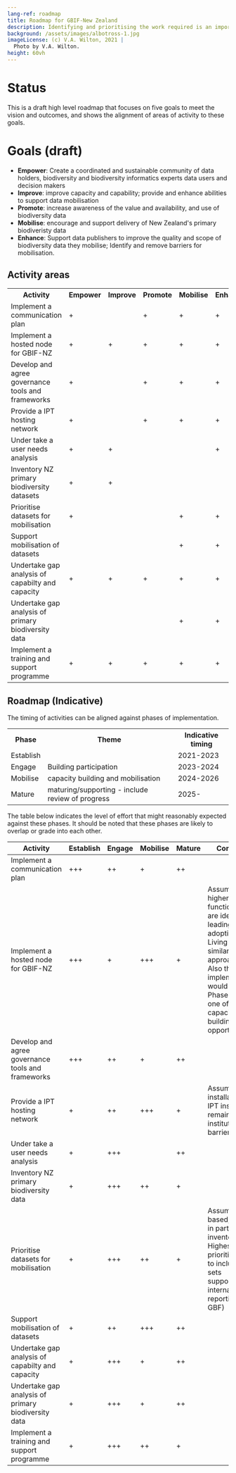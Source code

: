 ```yaml
---
lang-ref: roadmap
title: Roadmap for GBIF-New Zealand
description: Identifying and prioritising the work required is an important step in establishing a thriving GBIF-NZ community.
background: /assets/images/albotross-1.jpg
imageLicense: (c) V.A. Wilton, 2021 |
  Photo by V.A. Wilton.
height: 60vh
---
```


# Status 
This is a draft high level roadmap that focuses on five goals to meet the vision and outcomes, and shows the alignment of areas of activity to these goals.

# Goals (draft)

* **Empower**: Create a coordinated and sustainable community of data holders, biodiversity and biodiversity informatics experts data users and decision makers
* **Improve**:  improve capacity and capability;  provide and enhance abilities to support data mobilisation
* **Promote**: increase awareness of the value and availability, and use of biodiversity data
* **Mobilise**: encourage and support delivery of New Zealand's primary biodiveristy data
* **Enhance**:  Support data publishers to improve the quality and scope of biodiversity data they mobilise;  Identify and remove barriers for mobilisation.

## Activity areas

<table>
    <tr>
        <th>Activity</th>
        <th>Empower</th>
        <th>Improve</th>
        <th>Promote</th>
        <th>Mobilise</th>
        <th>Enhance</th>
    </tr>
    <tr>
        <td>Implement a communication plan</td>
        <td>+</td>
        <td></td>
        <td>+</td>
        <td>+</td>
        <td>+</td>
    </tr>
    <tr>
        <td>Implement a hosted node for GBIF-NZ</td>
        <td>+</td>
        <td>+</td>
        <td>+</td>
        <td>+</td>
        <td>+</td>
    </tr>
    <tr>
        <td>Develop and agree governance tools and frameworks </td>
        <td>+</td>
        <td></td>
        <td>+</td>
        <td>+</td>
        <td>+</td>
    </tr>
<tr>
        <td>Provide a IPT hosting network</td>
        <td>+</td>
        <td></td>
        <td>+</td>
        <td>+</td>
        <td>+</td>
    </tr>
    <tr>
        <td>Under take a user needs analysis</td>
        <td>+</td>
        <td>+</td>
        <td></td>
        <td></td>
        <td>+</td>
    </tr>
    <tr>
        <td>Inventory NZ primary biodiversity datasets</td>
        <td>+</td>
        <td>+</td>
        <td></td>
        <td></td>
        <td></td>
    </tr>
    <tr>
        <td>Prioritise datasets for mobilisation</td>
        <td>+</td>
        <td></td>
        <td></td>
        <td>+</td>
        <td>+</td>
    </tr>
    <tr>
        <td>Support mobilisation of datasets</td>
        <td></td>
        <td></td>
        <td></td>
        <td>+</td>
        <td>+</td>
    </tr>
    <tr>
        <td>Undertake gap analysis of capabilty and capacity</td>
        <td>+</td>
        <td>+</td>
        <td>+</td>
        <td>+</td>
        <td>+</td>
    </tr>
    <tr>
        <td>Undertake gap analysis of primary biodiversity data</td>
        <td></td>
        <td></td>
        <td></td>
        <td>+</td>
        <td>+</td>
    </tr>
<tr>
        <td>Implement a training and support programme</td>
        <td>+</td>
        <td>+</td>
        <td>+</td>
        <td>+</td>
        <td>+</td>
    </tr>
</table>

## Roadmap (Indicative)

The timing of activities can be aligned against phases of implementation.  

<table>
    <tr>
        <th>Phase</th>
        <th>Theme</th>
        <th>Indicative timing</th>
    </tr>
    <tr>
        <td>Establish</td>
        <td></td>
        <td>2021-2023</td>
    </tr>
    <tr>
        <td>Engage</td>
        <td>Building participation</td>
        <td>2023-2024</td>
    </tr>
    <tr>
        <td>Mobilise</td>
        <td>capacity building and mobilisation</td>
        <td>2024-2026</td>
    </tr>
    <tr>
        <td>Mature</td>
        <td>maturing/supporting - include review of progress</td>
        <td>2025-</td>
    </tr>
</table>

The table below indicates the level of effort that might reasonably expected against these phases.  It should be noted that these phases are likely to overlap or grade into each other.
<table>
    <thead>
        <tr><th>Activity</th><th>Establish</th><th>Engage</th><th>Mobilise</th><th>Mature</th><th>Comment</th></tr>
    </thead>
    <tbody>
        <tr><td>Implement a communication plan</td><td>+++</td><td>++</td><td>+</td><td>++</td><td></td></tr>
        <tr><td>Implement a hosted node for GBIF-NZ</td><td>+++</td><td>+</td><td>+++</td><td>+</td><td> Assumes higher level of functionality are identified leading to adoption of Living Atlas or similar approaches. Also that implementation would fall into Phase 3 (as one of the of capacity building opportunities) </td></tr>
        <tr><td>Develop and agree governance tools and frameworks</td><td>+++</td><td>++</td><td>+</td><td>++</td><td></td></tr>
        <tr><td>Provide a IPT hosting network</td><td>+</td><td>++</td><td>+++</td><td>+</td><td>Assumes installation of IPT instances remains an institutional barrier. </td></tr>
        <tr><td>Under take a user needs analysis</td><td>+</td><td>+++</td><td></td><td>++</td><td></td></tr>
        <tr><td>Inventory NZ primary biodiversity data</td><td>+</td><td>+++</td><td>++</td><td>+</td><td> </td></tr>
        <tr><td>Prioritise datasets for mobilisation</td><td>+</td><td>+++</td><td>++</td><td>+</td><td>Assumes based, at least in part on inventory work   Highest prioritise likely to include data sets supporting international reporting (e.g., GBF) </td></tr>
        <tr><td>Support mobilisation of datasets</td><td>+</td><td>++</td><td>+++</td><td>++</td><td></td></tr>
        <tr><td>Undertake gap analysis of capabilty and capacity</td><td>+</td><td>+++</td><td>+</td><td>++</td><td></td></tr>
        <tr><td>Undertake gap analysis of primary biodiversity data</td><td>+</td><td>+++</td><td>+</td><td>++</td><td></td></tr>
        <tr><td>Implement a training and support programme</td><td>+</td><td>+++</td><td>++</td><td>+</td><td></td></tr>
    </tbody>
</table>





